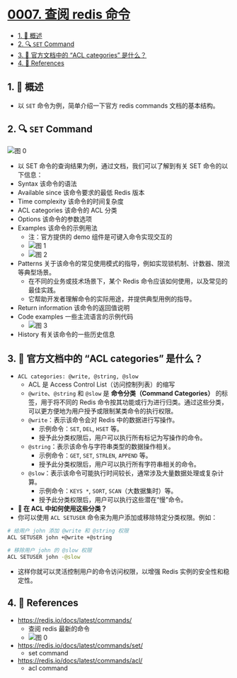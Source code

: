 # [0007. 查阅 redis 命令](https://github.com/tnotesjs/TNotes.redis/tree/main/notes/0007.%20%E6%9F%A5%E9%98%85%20redis%20%E5%91%BD%E4%BB%A4)

<!-- region:toc -->

- [1. 📝 概述](#1--概述)
- [2. 🔍 `SET` Command](#2--set-command)
- [3. 🤔 官方文档中的 “ACL categories” 是什么？](#3--官方文档中的-acl-categories-是什么)
- [4. 🔗 References](#4--references)

<!-- endregion:toc -->

## 1. 📝 概述

- 以 `SET` 命令为例，简单介绍一下官方 redis commands 文档的基本结构。

## 2. 🔍 `SET` Command

![图 0](https://cdn.jsdelivr.net/gh/tnotesjs/imgs@main/2025-07-03-17-49-26.png)

- 以 SET 命令的查询结果为例，通过文档，我们可以了解到有关 SET 命令的以下信息：
- Syntax 该命令的语法
- Available since 该命令要求的最低 Redis 版本
- Time complexity 该命令的时间复杂度
- ACL categories 该命令的 ACL 分类
- Options 该命令的参数选项
- Examples 该命令的示例用法
  - 注：官方提供的 demo 组件是可键入命令实现交互的
  - ![图 1](https://cdn.jsdelivr.net/gh/tnotesjs/imgs@main/2025-07-03-18-01-17.png)
  - ![图 2](https://cdn.jsdelivr.net/gh/tnotesjs/imgs@main/2025-07-03-18-01-51.png)
- Patterns 关于该命令的常见使用模式的指导，例如实现锁机制、计数器、限流等典型场景。
  - 在不同的业务或技术场景下，某个 Redis 命令应该如何使用，以及常见的最佳实践。
  - 它帮助开发者理解命令的实际用途，并提供典型用例的指导。
- Return information 该命令的返回值说明
- Code examples 一些主流语言的示例代码
  - ![图 3](https://cdn.jsdelivr.net/gh/tnotesjs/imgs@main/2025-07-03-18-02-25.png)
- History 有关该命令的一些历史信息

## 3. 🤔 官方文档中的 “ACL categories” 是什么？

- `ACL categories: @write, @string, @slow`
  - ACL 是 Access Control List（访问控制列表）的缩写
  - `@write`、`@string` 和 `@slow` 是 **命令分类（Command Categories）** 的标签，用于将不同的 Redis 命令按其功能或行为进行归类。通过这些分类，可以更方便地为用户授予或限制某类命令的执行权限。
  - `@write`：表示该命令会对 Redis 中的数据进行写操作。
    - 示例命令：`SET`, `DEL`, `HSET` 等。
    - 授予此分类权限后，用户可以执行所有标记为写操作的命令。
  - `@string`：表示该命令与字符串类型的数据操作相关。
    - 示例命令：`GET`, `SET`, `STRLEN`, `APPEND` 等。
    - 授予此分类权限后，用户可以执行所有字符串相关的命令。
  - `@slow`：表示该命令可能执行时间较长，通常涉及大量数据处理或复杂计算。
    - 示例命令：`KEYS *`, `SORT`, `SCAN`（大数据集时）等。
    - 授予此分类权限后，用户可以执行这些潜在“慢”命令。
- **🤔 在 ACL 中如何使用这些分类？**
- 你可以使用 `ACL SETUSER` 命令来为用户添加或移除特定分类权限。例如：

```bash
# 给用户 john 添加 @write 和 @string 权限
ACL SETUSER john +@write +@string

# 移除用户 john 的 @slow 权限
ACL SETUSER john -@slow
```

- 这样你就可以灵活控制用户的命令访问权限，以增强 Redis 实例的安全性和稳定性。

## 4. 🔗 References

- https://redis.io/docs/latest/commands/
  - 查阅 redis 最新的命令
  - ![图 0](https://cdn.jsdelivr.net/gh/tnotesjs/imgs@main/2025-07-03-22-19-02.png)
- https://redis.io/docs/latest/commands/set/
  - set command
- https://redis.io/docs/latest/commands/acl/
  - acl command
